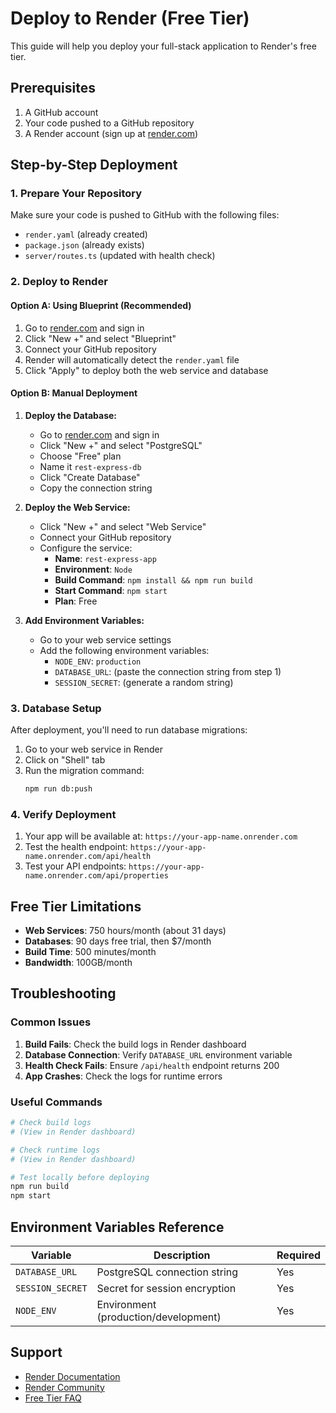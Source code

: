 # Deploy to Render (Free Tier)

This guide will help you deploy your full-stack application to Render's free tier.

## Prerequisites

1. A GitHub account
2. Your code pushed to a GitHub repository
3. A Render account (sign up at [render.com](https://render.com))

## Step-by-Step Deployment

### 1. Prepare Your Repository

Make sure your code is pushed to GitHub with the following files:
- `render.yaml` (already created)
- `package.json` (already exists)
- `server/routes.ts` (updated with health check)

### 2. Deploy to Render

#### Option A: Using Blueprint (Recommended)

1. Go to [render.com](https://render.com) and sign in
2. Click "New +" and select "Blueprint"
3. Connect your GitHub repository
4. Render will automatically detect the `render.yaml` file
5. Click "Apply" to deploy both the web service and database

#### Option B: Manual Deployment

1. **Deploy the Database:**
   - Go to [render.com](https://render.com) and sign in
   - Click "New +" and select "PostgreSQL"
   - Choose "Free" plan
   - Name it `rest-express-db`
   - Click "Create Database"
   - Copy the connection string

2. **Deploy the Web Service:**
   - Click "New +" and select "Web Service"
   - Connect your GitHub repository
   - Configure the service:
     - **Name**: `rest-express-app`
     - **Environment**: `Node`
     - **Build Command**: `npm install && npm run build`
     - **Start Command**: `npm start`
     - **Plan**: Free

3. **Add Environment Variables:**
   - Go to your web service settings
   - Add the following environment variables:
     - `NODE_ENV`: `production`
     - `DATABASE_URL`: (paste the connection string from step 1)
     - `SESSION_SECRET`: (generate a random string)

### 3. Database Setup

After deployment, you'll need to run database migrations:

1. Go to your web service in Render
2. Click on "Shell" tab
3. Run the migration command:
   ```bash
   npm run db:push
   ```

### 4. Verify Deployment

1. Your app will be available at: `https://your-app-name.onrender.com`
2. Test the health endpoint: `https://your-app-name.onrender.com/api/health`
3. Test your API endpoints: `https://your-app-name.onrender.com/api/properties`

## Free Tier Limitations

- **Web Services**: 750 hours/month (about 31 days)
- **Databases**: 90 days free trial, then $7/month
- **Build Time**: 500 minutes/month
- **Bandwidth**: 100GB/month

## Troubleshooting

### Common Issues

1. **Build Fails**: Check the build logs in Render dashboard
2. **Database Connection**: Verify `DATABASE_URL` environment variable
3. **Health Check Fails**: Ensure `/api/health` endpoint returns 200
4. **App Crashes**: Check the logs for runtime errors

### Useful Commands

```bash
# Check build logs
# (View in Render dashboard)

# Check runtime logs
# (View in Render dashboard)

# Test locally before deploying
npm run build
npm start
```

## Environment Variables Reference

| Variable | Description | Required |
|----------|-------------|----------|
| `DATABASE_URL` | PostgreSQL connection string | Yes |
| `SESSION_SECRET` | Secret for session encryption | Yes |
| `NODE_ENV` | Environment (production/development) | Yes |

## Support

- [Render Documentation](https://render.com/docs)
- [Render Community](https://community.render.com)
- [Free Tier FAQ](https://render.com/docs/free)